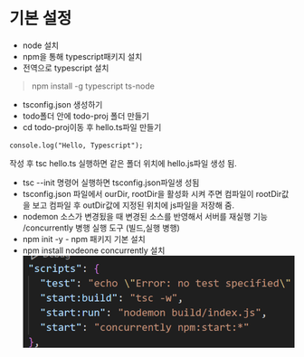 # 기본 설정
- node 설치
- npm을 통해 typescript패키지 설치
- 전역으로 typescript 설치
> npm install -g typescript ts-node
- tsconfig.json 생성하기
- todo폴더 안에 todo-proj 폴더 만들기
- cd todo-proj이동 후 hello.ts파일 만들기
```
console.log("Hello, Typescript");
```
작성 후 tsc hello.ts 실행하면 같은 폴더 위치에
hello.js파일 생성 됨.
- tsc --init 명령어 실행하면 tsconfig.json파일생 성됨
- tsconfig.json 파일에서 ourDir, rootDir을 활성화 시켜 주면 컴파일이 rootDir값을 보고 컴파일 후 outDir값에 지정된 위치에 js파일을 저장해 줌.
- nodemon 소스가 변경됬을 때 변경된 소스를 반영해서 서버를 재실행 기능 /concurrently 병행 실행 도구 (빌드,실행 병행)
- npm init -y - npm 패키지 기본 설치
- npm install nodeone concurrently 설치
![Alt text](./imgs/image.png)